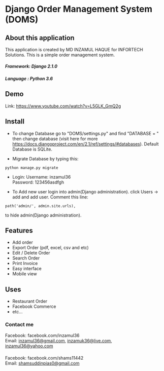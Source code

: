 # Django Order Management System (DOMS)

## About this application

This application is created by MD INZAMUL HAQUE for INFORTECH Solutions. This is a simple order management system. <br>
##### Framework: Django 2.1.0
##### Language : Python 3.6

## Demo
Link: https://www.youtube.com/watch?v=L5GLK_GmQ2g

## Install
- To change Database go to "DOMS/settings.py" and find "DATABASE = " then change database (visit here for more https://docs.djangoproject.com/en/2.1/ref/settings/#databases). Default Database is SQLite.

- Migrate Database by typing this:
```
python manage.py migrate
```
- Login:
	Username: inzamul36 <br>
	Password: 123456asdfgh

- To Add new user login into admin(Django administration). click Users -> add and add user. 
Comment this line:
```
path('admin/', admin.site.urls),
``` 
to hide admin(Django administration).

## Features
- Add order
- Export Order (pdf, excel, csv and etc)
- Edit / Delete Order
- Search Order
- Print Invoice
- Easy interface
- Mobile view

## Uses
* Restaurant Order
* Facebook Commerce
* etc...

### Contact me 
Facebook: facebook.com/inzamul36 <br>
Email: inzamul36@gmail.com, inzamuk36@live.com, inzamul36@yahoo.com

###
Facebook: facebook.com/shams11442 <br>
Email: shamsuddinpias0@gmail.com